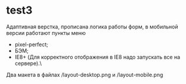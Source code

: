 # test3

Адаптивная верстка, прописана логика работы форм, в мобильной версии работают пункты меню

 - pixel-perfect;
 - БЭМ;
 - IE8+ (Для корректного отображения в IE8 надо запускать все на сервере).\
 
 
Два макета в файлах /layout-desktop.png и /layout-mobile.png
